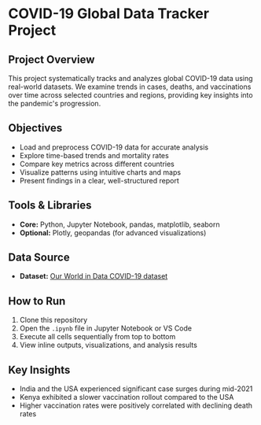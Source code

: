 # COVID-19 Global Data Tracker Project

## Project Overview
This project systematically tracks and analyzes global COVID-19 data using real-world datasets. We examine trends in cases, deaths, and vaccinations over time across selected countries and regions, providing key insights into the pandemic's progression.

## Objectives
- Load and preprocess COVID-19 data for accurate analysis  
- Explore time-based trends and mortality rates  
- Compare key metrics across different countries  
- Visualize patterns using intuitive charts and maps  
- Present findings in a clear, well-structured report  

## Tools & Libraries
- **Core:** Python, Jupyter Notebook, pandas, matplotlib, seaborn  
- **Optional:** Plotly, geopandas (for advanced visualizations)  

## Data Source
- **Dataset:** [Our World in Data COVID-19 dataset](https://github.com/owid/covid-19-data)  

## How to Run
1. Clone this repository  
2. Open the `.ipynb` file in Jupyter Notebook or VS Code  
3. Execute all cells sequentially from top to bottom  
4. View inline outputs, visualizations, and analysis results  

## Key Insights
- India and the USA experienced significant case surges during mid-2021  
- Kenya exhibited a slower vaccination rollout compared to the USA  
- Higher vaccination rates were positively correlated with declining death rates  
